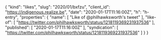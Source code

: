 {
  "kind": "likes",
  "slug": "2020/01/bxfzu",
  "client_id": "https://indigenous.realize.be",
  "date": "2020-01-17T11:16:00Z",
  "h": "h-entry",
  "properties": {
    "name": [
      "Like of @philhawksworth's tweet"
    ],
    "like-of": [
      "https://twitter.com/philhawksworth/status/1218119369231937536"
    ],
    "published": [
      "2020-01-17T11:16:00Z"
    ],
    "syndication": [
      "https://twitter.com/philhawksworth/status/1218119369231937536"
    ]
  }
}
